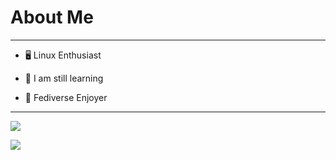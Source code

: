 # About Me

---

- 🖥️ Linux Enthusiast

- 🌱 I am still learning

- 🛜 Fediverse Enjoyer

---

![](http://github-profile-summary-cards.vercel.app/api/cards/most-commit-language?username=tahosol&theme=nord_dark) 

![](http://github-profile-summary-cards.vercel.app/api/cards/profile-details?username=tahosol&theme=nord_dark) 
